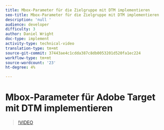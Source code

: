 ```yaml
---
title: Mbox-Parameter für die Zielgruppe mit DTM implementieren
seo-title: Mbox-Parameter für die Zielgruppe mit DTM implementieren
description: 'null '
audience: developer
difficulty: 3
author: Daniel Wright
doc-type: implement
activity-type: technical-video
translation-type: tm+mt
source-git-commit: 37443ae4c1cdda387c8db0053201d520fa1ec224
workflow-type: tm+mt
source-wordcount: '23'
ht-degree: 4%

---
```



# Mbox-Parameter für Adobe Target mit DTM implementieren

>[!VIDEO](https://video.tv.adobe.com/v/17383/?quality=12)